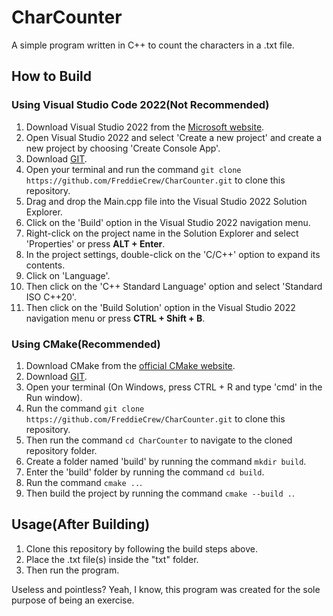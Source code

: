 # CharCounter
A simple program written in C++ to count the characters in a .txt file.

## How to Build

### Using Visual Studio Code 2022(Not Recommended)
1. Download Visual Studio 2022 from the [Microsoft website](https://visualstudio.microsoft.com/vs/).
2. Open Visual Studio 2022 and select 'Create a new project' and create a new project by choosing 'Create Console App'.
3. Download [GIT](https://git-scm.com/downloads).
4. Open your terminal and run the command `git clone https://github.com/FreddieCrew/CharCounter.git` to clone this repository.
5. Drag and drop the Main.cpp file into the Visual Studio 2022 Solution Explorer.
6. Click on the 'Build' option in the Visual Studio 2022 navigation menu.
7. Right-click on the project name in the Solution Explorer and select 'Properties' or press **ALT + Enter**.
8. In the project settings, double-click on the 'C/C++' option to expand its contents.
9. Click on 'Language'.
10. Then click on the 'C++ Standard Language' option and select 'Standard ISO C++20'.
11. Then click on the 'Build Solution' option in the Visual Studio 2022 navigation menu or press **CTRL + Shift + B**.

### Using CMake(Recommended)
1. Download CMake from the [official CMake website](https://cmake.org/download/).
2. Download [GIT](https://git-scm.com/downloads).
3. Open your terminal (On Windows, press CTRL + R and type 'cmd' in the Run window).
4. Run the command `git clone https://github.com/FreddieCrew/CharCounter.git` to clone this repository.
5. Then run the command `cd CharCounter` to navigate to the cloned repository folder.
6. Create a folder named 'build' by running the command `mkdir build`.
7. Enter the 'build' folder by running the command `cd build`.
8. Run the command `cmake ..`.
9. Then build the project by running the command `cmake --build .`.

## Usage(After Building)
1. Clone this repository by following the build steps above.
2. Place the .txt file(s) inside the "txt" folder.
3. Then run the program.

Useless and pointless? Yeah, I know, this program was created for the sole purpose of being an exercise.

